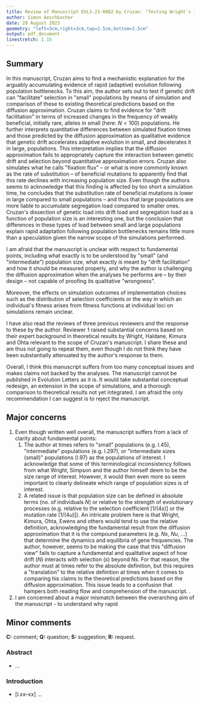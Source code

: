 ```yaml
---
title: Review of Manuscript EVL3-23-0082 by Cruzan: "Testing Wright's Intermediate Population Size Hypothesis – When Genetic Drift is a Good Thing"
author: Simon Aeschbacher
date: 28 August 2023
geometry: "left=3cm,right=3cm,top=2.5cm,bottom=2.5cm"
output: pdf_document
linestretch: 1.15
---
```


## Summary
In this manuscript, Cruzan aims to find a mechanistic explanation for the arguably accumulating evidence of rapid (adaptive) evolution following population bottlenecks. To this aim, the author sets out to test if genetic drift can "facilitate" selection in "small" populations by means of simulation and comparison of these to existing theoretical predictions based on the diffusion approximation. Cruzan claims to find evidence for "drift facilitation" in terms of increased changes in the frequency of weakly beneficial, initially rare, alleles in small (here: $N < 100$) populations. He further interprets quantitative differences between simulated fixation times and those predicted by the diffusion approximation as qualitative evidence that genetic drift accelerates adaptive evolution in small, and decelerates it in large, populations. This interpretation implies that the diffusion approximation fails to appropriately capture the interaction between genetic drift and selection beyond quantitative approximation errors. Cruzan also simulates what he calls "fixation flux" – or what is more commonly known as the rate of substitution – of beneficial mutations to apparently find that this rate declines with increasing population size. Even though the authors seems to acknowledge that this finding is affected by too short a simulation time, he concludes that the substitution rate of beneficial mutations is lower in large compared to small populations – and thus that large populations are more liable to accumulate segregation load compared to smaller ones. Cruzan's dissection of genetic load into drift load and segregation load as a function of population size is an interesting one, but the conclusion that differences in these types of load between small and large populations explain rapid adaptation following population bottlenecks remains little more than a speculation given the narrow scope of the simulations performed.

I am afraid that the manuscript is unclear with respect to fundamental points, including what exactly is to be understood by "small" (and "intermediate") population size, what exactly is meant by "drift facilitation" and how it should be measured properly, and why the author is challenging the diffusion approximation when the analyses he performs are – by their design – not capable of proofing its qualitative "wrongness".

Moreover, the effects on simulation outcomes of implementation choices such as the distribution of selection coefficients or the way in which an individual's fitness arises from fitness functions at individual loci on simulations remain unclear.

I have also read the reviews of three previous reviewers and the response to these by the author. Reviewer 1 raised substantial concerns based on their expert background in theoretical results by Wright, Haldane, Kimura and Ohta relevant to the scope of Cruzan's manuscript. I share these and am thus not going to repeat them, even though I do not think they have been substantially attenuated by the author's response to them.

Overall, I think this manuscript suffers from too many conceptual issues and makes claims not backed by the analyses. The manuscript cannot be published in Evolution Letters as it is. It would take substantial conceptual redesign, an extension in the scope of simulations, and a thorough comparison to theoretical results not yet integrated. I am afraid the only recommendation I can suggest is to reject the manuscript.

## Major concerns

1. Even though written well overall, the manuscript suffers from a lack of clarity about fundamental points:
    1. The author at times refers to "small" populations (e.g. l.45), "intermediate" populations (e.g. l.297), or "intermediate sizes (small)" populations (l.97) as the populations of interest. I acknowledge that some of this terminological inconsistency follows from what Wright, Simpson and the author himself deem to be the size range of interest. However, it would then even more so seem important to clearly delineate which range of population sizes is of interest.
    2. A related issue is that population size can be defined in absolute terms (no. of individuals $N$) or relative to the strength of evolutionary processes (e.g. relative to the selection coefficient [$1/(4s)$] or the mutation rate [$1/(4u)$]). An intricate problem here is that Wright, Kimura, Ohta, Ewens and others would tend to use the relative definition, acknowledging the fundamental result from the diffusion approximation that it is the compound parameters (e.g. $Ns$, $Nu$, ...) that determine the dynamics and equilibria of gene frequencies. The author, however, seems to be making the case that this "diffusion view" fails to capture a fundamental and qualitative aspect of how drift ($N$) interacts with selection ($s$) beyond $Ns$. For that reason, the author must at times refer to the absolute definition, but this requires a "translation" to the relative definition at times when it comes to comparing his claims to the theoretical predictions based on the diffusion approximation. This issue leads to a confusion that hampers both reading flow and comprehension of the manuscript. .
2. I am concerned about a major mismatch between the overarching aim of the manuscript - to understand why rapid 

## Minor comments
**C:** comment; **Q:** question; **S:** suggestion; **R:** request.

### Abstract
- ...

### Introduction
- [l.xx–xx] ...